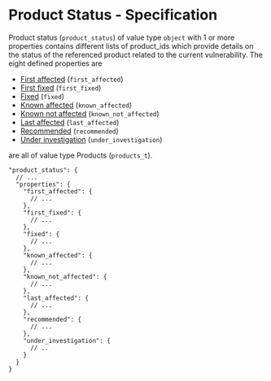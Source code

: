 # Product Status - Specification

Product status (`product_status`) of value type `object` with 1 or more properties contains different lists of
product_ids which provide details on the status of the referenced product related to the current vulnerability.
The eight defined properties are

* [First affected](product_status/first_affected-spec.en.md) (`first_affected`)
* [First fixed](product_status/first_fixed-spec.en.md) (`first_fixed`)
* [Fixed](product_status/fixed-spec.en.md) (`fixed`)
* [Known affected](product_status/known_affected-spec.en.md) (`known_affected`)
* [Known not affected](product_status/known_not_affected-spec.en.md) (`known_not_affected`)
* [Last affected](product_status/last_affected-spec.en.md) (`last_affected`)
* [Recommended](product_status/recommended-spec.en.md) (`recommended`)
* [Under investigation](product_status/under_investigation-spec.en.md) (`under_investigation`)

are all of value type Products (`products_t`).

```
"product_status": {
  // ...
  "properties": {
    "first_affected": {
      // ...
    },
    "first_fixed": {
      // ...
    },
    "fixed": {
      // ...
    },
    "known_affected": {
      // ...
    },
    "known_not_affected": {
      // ...
    },
    "last_affected": {
      // ...
    },
    "recommended": {
      // ...
    },
    "under_investigation": {
      // ..
    }
  }
}
```
